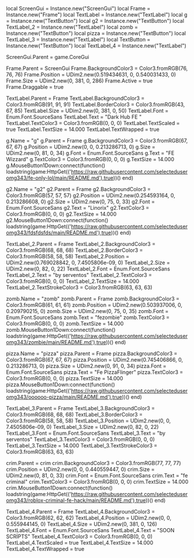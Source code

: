 
local ScreenGui = Instance.new("ScreenGui")
local Frame = Instance.new("Frame")
local TextLabel = Instance.new("TextLabel")
local g = Instance.new("TextButton")
local g2 = Instance.new("TextButton")
local TextLabel_2 = Instance.new("TextLabel")
local zomb = Instance.new("TextButton")
local pizza = Instance.new("TextButton")
local TextLabel_3 = Instance.new("TextLabel")
local TextButton = Instance.new("TextButton")
local TextLabel_4 = Instance.new("TextLabel")



ScreenGui.Parent = game.CoreGui

Frame.Parent = ScreenGui
Frame.BackgroundColor3 = Color3.fromRGB(76, 76, 76)
Frame.Position = UDim2.new(0.519434631, 0, 0.540031433, 0)
Frame.Size = UDim2.new(0, 381, 0, 286)
Frame.Active = true
Frame.Draggable = true

TextLabel.Parent = Frame
TextLabel.BackgroundColor3 = Color3.fromRGB(91, 91, 91)
TextLabel.BorderColor3 = Color3.fromRGB(43, 67, 85)
TextLabel.Size = UDim2.new(0, 381, 0, 50)
TextLabel.Font = Enum.Font.SourceSans
TextLabel.Text = "Dark Hub FE "
TextLabel.TextColor3 = Color3.fromRGB(0, 0, 0)
TextLabel.TextScaled = true
TextLabel.TextSize = 14.000
TextLabel.TextWrapped = true

g.Name = "g"
g.Parent = Frame
g.BackgroundColor3 = Color3.fromRGB(67, 67, 67)
g.Position = UDim2.new(0, 0, 0.213286713, 0)
g.Size = UDim2.new(0, 81, 0, 34)
g.Font = Enum.Font.SourceSans
g.Text = "FE Wizzard"
g.TextColor3 = Color3.fromRGB(0, 0, 0)
g.TextSize = 14.000
g.MouseButton1Down:connect(function()
	loadstring(game:HttpGet(('https://raw.githubusercontent.com/selecteduseromg343/fe-only-lol/main/README.md'),true))()
end)


g2.Name = "g2"
g2.Parent = Frame
g2.BackgroundColor3 = Color3.fromRGB(57, 57, 57)
g2.Position = UDim2.new(0.254593164, 0, 0.213286608, 0)
g2.Size = UDim2.new(0, 75, 0, 33)
g2.Font = Enum.Font.SourceSans
g2.Text = "Linorix"
g2.TextColor3 = Color3.fromRGB(0, 0, 0)
g2.TextSize = 14.000
g2.MouseButton1Down:connect(function()
	loadstring(game:HttpGet(('https://raw.githubusercontent.com/selecteduseromg343/fdsfdsfds/main/README.md'),true))()
end)


TextLabel_2.Parent = Frame
TextLabel_2.BackgroundColor3 = Color3.fromRGB(68, 68, 68)
TextLabel_2.BorderColor3 = Color3.fromRGB(58, 58, 58)
TextLabel_2.Position = UDim2.new(0.769028842, 0, 7.4505806e-09, 0)
TextLabel_2.Size = UDim2.new(0, 82, 0, 22)
TextLabel_2.Font = Enum.Font.SourceSans
TextLabel_2.Text = "by serventos"
TextLabel_2.TextColor3 = Color3.fromRGB(0, 0, 0)
TextLabel_2.TextSize = 14.000
TextLabel_2.TextStrokeColor3 = Color3.fromRGB(63, 63, 63)

zomb.Name = "zomb"
zomb.Parent = Frame
zomb.BackgroundColor3 = Color3.fromRGB(61, 61, 61)
zomb.Position = UDim2.new(0.503937006, 0, 0.209790215, 0)
zomb.Size = UDim2.new(0, 75, 0, 35)
zomb.Font = Enum.Font.SourceSans
zomb.Text = "fezombie"
zomb.TextColor3 = Color3.fromRGB(0, 0, 0)
zomb.TextSize = 14.000
zomb.MouseButton1Down:connect(function()
	loadstring(game:HttpGet(('https://raw.githubusercontent.com/selecteduseromg343/zombie/main/README.md'),true))()
end)


pizza.Name = "pizza"
pizza.Parent = Frame
pizza.BackgroundColor3 = Color3.fromRGB(67, 67, 67)
pizza.Position = UDim2.new(0.745406866, 0, 0.213286713, 0)
pizza.Size = UDim2.new(0, 91, 0, 34)
pizza.Font = Enum.Font.SourceSans
pizza.Text = "Fe PizzaFlinger"
pizza.TextColor3 = Color3.fromRGB(0, 0, 0)
pizza.TextSize = 14.000
pizza.MouseButton1Down:connect(function()
	loadstring(game:HttpGet(('https://raw.githubusercontent.com/selecteduseromg343/oooooo-pizza/main/README.md'),true))()
end)


TextLabel_3.Parent = Frame
TextLabel_3.BackgroundColor3 = Color3.fromRGB(68, 68, 68)
TextLabel_3.BorderColor3 = Color3.fromRGB(58, 58, 58)
TextLabel_3.Position = UDim2.new(0, 0, 7.4505806e-09, 0)
TextLabel_3.Size = UDim2.new(0, 82, 0, 22)
TextLabel_3.Font = Enum.Font.SourceSans
TextLabel_3.Text = "by serventos"
TextLabel_3.TextColor3 = Color3.fromRGB(0, 0, 0)
TextLabel_3.TextSize = 14.000
TextLabel_3.TextStrokeColor3 = Color3.fromRGB(63, 63, 63)

crim.Parent = crim
crim.BackgroundColor3 = Color3.fromRGB(77, 77, 77)
crim.Position = UDim2.new(0, 0, 0.440559447, 0)
crim.Size = UDim2.new(0, 81, 0, 33)
crim.Font = Enum.Font.SourceSans
crim.Text = "fe criminal"
crim.TextColor3 = Color3.fromRGB(0, 0, 0)
crim.TextSize = 14.000
crim.MouseButton1Down:connect(function()
	loadstring(game:HttpGet(('https://raw.githubusercontent.com/selecteduseromg343/roblox-criminal-fe-hack/main/README.md'),true))()
end)

TextLabel_4.Parent = Frame
TextLabel_4.BackgroundColor3 = Color3.fromRGB(62, 62, 62)
TextLabel_4.Position = UDim2.new(0, 0, 0.555944145, 0)
TextLabel_4.Size = UDim2.new(0, 381, 0, 126)
TextLabel_4.Font = Enum.Font.SourceSans
TextLabel_4.Text = "SOON SCRİPTS"
TextLabel_4.TextColor3 = Color3.fromRGB(0, 0, 0)
TextLabel_4.TextScaled = true
TextLabel_4.TextSize = 14.000
TextLabel_4.TextWrapped = true
